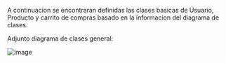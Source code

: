 A continuacion se encontraran definidas las clases basicas de Usuario, Producto y carrito de compras basado en la informacion del diagrama de clases.

Adjunto diagrama de clases general:

![image](https://github.com/user-attachments/assets/f608fb87-6d68-4f91-a000-7098bc2456b9)
